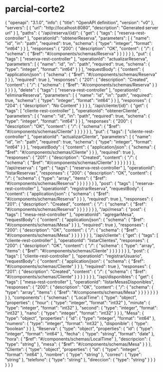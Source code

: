 # parcial-corte2
{
  "openapi": "3.1.0",
  "info": {
    "title": "OpenAPI definition",
    "version": "v0"
  },
  "servers": [
    {
      "url": "http://localhost:8080",
      "description": "Generated server url"
    }
  ],
  "paths": {
    "/api/reserva/{id}": {
      "get": {
        "tags": [
          "reserva-rest-controller"
        ],
        "operationId": "obtenerReserva",
        "parameters": [
          {
            "name": "id",
            "in": "path",
            "required": true,
            "schema": {
              "type": "integer",
              "format": "int64"
            }
          }
        ],
        "responses": {
          "200": {
            "description": "OK",
            "content": {
              "*/*": {
                "schema": {
                  "$ref": "#/components/schemas/Reserva"
                }
              }
            }
          }
        }
      },
      "put": {
        "tags": [
          "reserva-rest-controller"
        ],
        "operationId": "actualizarReserva",
        "parameters": [
          {
            "name": "id",
            "in": "path",
            "required": true,
            "schema": {
              "type": "integer",
              "format": "int64"
            }
          }
        ],
        "requestBody": {
          "content": {
            "application/json": {
              "schema": {
                "$ref": "#/components/schemas/Reserva"
              }
            }
          },
          "required": true
        },
        "responses": {
          "201": {
            "description": "Created",
            "content": {
              "*/*": {
                "schema": {
                  "$ref": "#/components/schemas/Reserva"
                }
              }
            }
          }
        }
      },
      "delete": {
        "tags": [
          "reserva-rest-controller"
        ],
        "operationId": "eliminarReserva",
        "parameters": [
          {
            "name": "id",
            "in": "path",
            "required": true,
            "schema": {
              "type": "integer",
              "format": "int64"
            }
          }
        ],
        "responses": {
          "204": {
            "description": "No Content"
          }
        }
      }
    },
    "/api/cliente/{id}": {
      "get": {
        "tags": [
          "cliente-rest-controller"
        ],
        "operationId": "obtenerCliente",
        "parameters": [
          {
            "name": "id",
            "in": "path",
            "required": true,
            "schema": {
              "type": "integer",
              "format": "int64"
            }
          }
        ],
        "responses": {
          "200": {
            "description": "OK",
            "content": {
              "*/*": {
                "schema": {
                  "$ref": "#/components/schemas/Cliente"
                }
              }
            }
          }
        }
      },
      "put": {
        "tags": [
          "cliente-rest-controller"
        ],
        "operationId": "actualizarCliente",
        "parameters": [
          {
            "name": "id",
            "in": "path",
            "required": true,
            "schema": {
              "type": "integer",
              "format": "int64"
            }
          }
        ],
        "requestBody": {
          "content": {
            "application/json": {
              "schema": {
                "$ref": "#/components/schemas/Cliente"
              }
            }
          },
          "required": true
        },
        "responses": {
          "201": {
            "description": "Created",
            "content": {
              "*/*": {
                "schema": {
                  "$ref": "#/components/schemas/Cliente"
                }
              }
            }
          }
        }
      }
    },
    "/api/reserva": {
      "get": {
        "tags": [
          "reserva-rest-controller"
        ],
        "operationId": "listarReservas",
        "responses": {
          "200": {
            "description": "OK",
            "content": {
              "*/*": {
                "schema": {
                  "type": "array",
                  "items": {
                    "$ref": "#/components/schemas/Reserva"
                  }
                }
              }
            }
          }
        }
      },
      "post": {
        "tags": [
          "reserva-rest-controller"
        ],
        "operationId": "registrarReserva",
        "requestBody": {
          "content": {
            "application/json": {
              "schema": {
                "$ref": "#/components/schemas/Reserva"
              }
            }
          },
          "required": true
        },
        "responses": {
          "201": {
            "description": "Created",
            "content": {
              "*/*": {
                "schema": {
                  "$ref": "#/components/schemas/Reserva"
                }
              }
            }
          }
        }
      }
    },
    "/api/mesa": {
      "post": {
        "tags": [
          "mesa-rest-controller"
        ],
        "operationId": "agregarMesa",
        "requestBody": {
          "content": {
            "application/json": {
              "schema": {
                "$ref": "#/components/schemas/Mesa"
              }
            }
          },
          "required": true
        },
        "responses": {
          "200": {
            "description": "OK",
            "content": {
              "*/*": {
                "schema": {
                  "$ref": "#/components/schemas/Mesa"
                }
              }
            }
          }
        }
      }
    },
    "/api/cliente": {
      "get": {
        "tags": [
          "cliente-rest-controller"
        ],
        "operationId": "listarClientes",
        "responses": {
          "200": {
            "description": "OK",
            "content": {
              "*/*": {
                "schema": {
                  "type": "array",
                  "items": {
                    "$ref": "#/components/schemas/Cliente"
                  }
                }
              }
            }
          }
        }
      },
      "post": {
        "tags": [
          "cliente-rest-controller"
        ],
        "operationId": "registrarUsuario",
        "requestBody": {
          "content": {
            "application/json": {
              "schema": {
                "$ref": "#/components/schemas/Cliente"
              }
            }
          },
          "required": true
        },
        "responses": {
          "201": {
            "description": "Created",
            "content": {
              "*/*": {
                "schema": {
                  "$ref": "#/components/schemas/Cliente"
                }
              }
            }
          }
        }
      }
    },
    "/api/disponibles": {
      "get": {
        "tags": [
          "mesa-rest-controller"
        ],
        "operationId": "listarMesasDisponibles",
        "responses": {
          "200": {
            "description": "OK",
            "content": {
              "*/*": {
                "schema": {
                  "type": "array",
                  "items": {
                    "$ref": "#/components/schemas/Mesa"
                  }
                }
              }
            }
          }
        }
      }
    }
  },
  "components": {
    "schemas": {
      "LocalTime": {
        "type": "object",
        "properties": {
          "hour": {
            "type": "integer",
            "format": "int32"
          },
          "minute": {
            "type": "integer",
            "format": "int32"
          },
          "second": {
            "type": "integer",
            "format": "int32"
          },
          "nano": {
            "type": "integer",
            "format": "int32"
          }
        }
      },
      "Mesa": {
        "type": "object",
        "properties": {
          "id": {
            "type": "integer",
            "format": "int64"
          },
          "numero": {
            "type": "integer",
            "format": "int32"
          },
          "disponible": {
            "type": "boolean"
          }
        }
      },
      "Reserva": {
        "type": "object",
        "properties": {
          "id": {
            "type": "integer",
            "format": "int64"
          },
          "fecha": {
            "type": "string",
            "format": "date"
          },
          "hora": {
            "$ref": "#/components/schemas/LocalTime"
          },
          "descripcion": {
            "type": "string"
          },
          "mesa": {
            "$ref": "#/components/schemas/Mesa"
          }
        }
      },
      "Cliente": {
        "type": "object",
        "properties": {
          "id": {
            "type": "integer",
            "format": "int64"
          },
          "nombre": {
            "type": "string"
          },
          "correo": {
            "type": "string"
          },
          "telefono": {
            "type": "string"
          },
          "direccion": {
            "type": "string"
          }
        }
      }
    }
  }
}